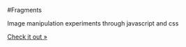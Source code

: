 #Fragments

Image manipulation experiments through javascript and css

[Check it out &raquo;](http://fragments.andrewfiorillo.com)